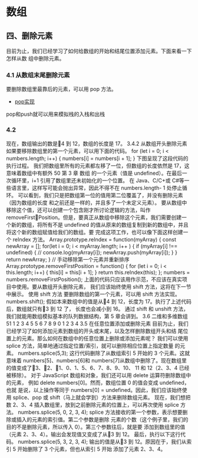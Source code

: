 # 数组



## 四、删除元素

目前为止，我们已经学习了如何给数组的开始和结尾位置添加元素。下面来看一下怎样从数
组中删除元素。

### 4.1 从数组末尾删除元素

要删除数组里最靠后的元素，可以用 pop 方法。

* [pop实现](../../warehouse/js/1.md#pop)

pop和push就可以用来模拟栈的入栈和出栈

### 4.2 

现在，数组输出的数是4 到 12，数组的长度是 17。
3.4.2 从数组开头删除元素
如果要移除数组里的第一个元素，可以用下面的代码。
for (let i = 0; i < numbers.length; i++) { 
 numbers[i] = numbers[i + 1]; 
} 
下图呈现了这段代码的执行过程。
我们把数组里所有的元素都左移了一位，但数组的长度依然是 17，这意味着数组中有额外
50 第 3 章 数组
的一个元素（值是 undefined）。在最后一次循环里，i+1 引用了数组里还未初始化的一个位置。
在 Java、C/C+或 C#等一些语言里，这样写可能会抛出异常，因此不得不在 numbers.length- 1
处停止循环。
可以看到，我们只是把数组第一位的值用第二位覆盖了，并没有删除元素（因为数组的长度
和之前还是一样的，并且多了一个未定义元素）。
要从数组中移除这个值，还可以创建一个包含刚才所讨论逻辑的方法，叫作 removeFirst￾Position。但是，要真正从数组中移除这个元素，我们需要创建一个新的数组，将所有不是
undefined 的值从原来的数组复制到新的数组中，并且将这个新的数组赋值给我们的数组。要
完成这项工作，也可以像下面这样创建一个 reIndex 方法。
Array.prototype.reIndex = function(myArray) { 
 const newArray = []; 
 for(let i = 0; i < myArray.length; i++ ) { 
 if (myArray[i] !== undefined) { 
 // console.log(myArray[i]); 
 newArray.push(myArray[i]); 
 } 
 } 
 return newArray; 
} 
// 手动移除第一个元素并重新排序
Array.prototype.removeFirstPosition = function() { 
 for (let i = 0; i < this.length; i++) { 
 this[i] = this[i + 1]; 
 } 
 return this.reIndex(this); 
}; 
numbers = numbers.removeFirstPosition(); 
上面的代码只应该用作示范，不应该在真实项目中使用。要从数组开头删除元素，
我们应该始终使用 shift 方法，这将在下一节中展示。
使用 shift 方法
要删除数组的第一个元素，可以用 shift 方法实现。
numbers.shift(); 
假如本来数组中的值是从4 到 12，长度为 17。执行了上述代码后，数组就只有3 到 12 了，
长度也会减小到 16。
通过 shift 和 unshift 方法，我们就能用数组模拟基本的队列数据结构，第 5
章会讲到。
3.6 二维和多维数组 51 
1 
2 
3 
4
5 
5 
6
7 
8 
9 
0
1 
2
3 
4 
3.5 在任意位置添加或删除元素
目前为止，我们已经学习了如何添加元素到数组的开头或末尾，以及怎样删除数组开头和结
尾位置上的元素。那么如何在数组中的任意位置上删除或添加元素呢？
我们可以使用 splice 方法，简单地通过指定位置/索引，就可以删除相应位置上指定数量
的元素。
numbers.splice(5,3); 
这行代码删除了从数组索引 5 开始的 3 个元素。这就意味着 numbers[5]、numbers[6]和
numbers[7]从数组中删除了。现在数组里的值变成了3、2、1、0、1、5、6、7、8、9、10、
11 和 12（2、3、4 已经被移除）。
对于 JavaScript 数组和对象，我们还可以用 delete 运算符删除数组中的元素，
例如 delete numbers[0]。然而，数组位置 0 的值会变成 undefined，也就
是说，以上操作等同于 numbers[0] = undefined。因此，我们应该始终使用
splice、pop 或 shift（马上就会学到）方法来删除数组元素。
现在，我们想把数 2、3、4 插入数组里，放到之前删除元素的位置上，可以再次使用 splice
方法。
numbers.splice(5, 0, 2, 3, 4); 
splice 方法接收的第一个参数，表示想要删除或插入的元素的索引值。第二个参数是删除
元素的个数（这个例子里，我们的目的不是删除元素，所以传入 0）。第三个参数往后，就是要
添加到数组里的值（元素 2、3、4）。输出会发现值又变成了从3 到 12。
最后，执行以下这行代码。
numbers.splice(5, 3, 2, 3, 4); 
输出的值是从3 到 12。原因在于，我们从索引 5 开始删除了 3 个元素，但也从索引 5 开始
添加了元素 2、3、4。